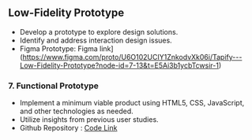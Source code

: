 ## Low-Fidelity Prototype
- Develop a prototype to explore design solutions.
- Identify and address interaction design issues.
- Figma Prototype: Figma link](https://www.figma.com/proto/U6O102UCIY1ZnkodvXk06i/Tapify---Low-Fidelity-Prototype?node-id=7-13&t=E5Ai3b1ycbTcwsir-1)

### 7. Functional Prototype
- Implement a minimum viable product using HTML5, CSS, JavaScript, and other technologies as needed.
- Utilize insights from previous user studies.
- Github Repository : [Code Link]()
